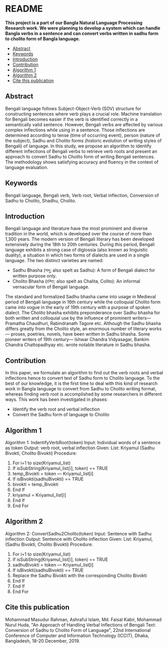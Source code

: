 # README

**This project is a part of our Bangla Natural Language Processing Research work. We were planning to develop a system which can handle Bangla verbs in a sentence and can convert verbs written in sadhu form to cholito form of Bangla language.**

- [Abstract](#abstract)
- [Keywords](#keywords)
- [Introduction](#introduction)
- [Contribution](#contribution)
- [Algorithm 1](#algorithm-1)
- [Algorithm 2](#algorithm-2)
- [Cite this publication](#cite-this-publication)

## Abstract
Bengali language follows Subject-Object-Verb (SOV) structure for constructing sentences where verb plays a crucial role. Machine translation for Bengali becomes easier if the verb is identified correctly in a semantically valid sentence. However, Bengali verbs are affected by various complex inflections while using in a sentence. Those inflections are determined according to tense (time of occurring event), person (nature of the subject), Sadhu and Cholito forms (historic evolution of writing styles of Bengali) of language. In this study, we propose an algorithm to identify different inflections of Bengali verbs to retrieve verb roots and present an approach to convert Sadhu to Cholito form of writing Bengali sentences. The methodology shows satisfying accuracy and fluency in the context of language evaluation.

## Keywords
Bengali language, Bengali verb, Verb root, Verbal inflection, Conversion of Sadhu to Cholito, Shadhu, Cholito.

## Introduction
Bengali language and literature have the most prominent and diverse tradition in the world, which is developed over the course of more than 1,300 years. The modern version of Bengali literary has been developed extensively during the 18th to 20th centuries. During this period, Bengali language exhibits a strong case of diglossia (also known as linguistic duality), a situation in which two forms of dialects are used in a single language. The two distinct varieties are named: 

- Sadhu Bhasha (সাধু; also spelt as Sadhu): A form of Bengali dialect for written purpose only.
- Cholito Bhasha (চলিত; also spelt as Chalita, Colito): An informal vernacular form of Bengali language.

The standard and formalized Sadhu bhasha came into usage in Medieval period of Bengali language in 16th century while the colloquial Cholito form came into vogue in the early of 19th century with a purpose of spoken dialect. The Cholito bhasha exhibits preponderance over Sadhu bhasha for both written and colloquial use by the influence of prominent writers— Pramatha Chaudhuri, Rabindranath Tagore etc. Although the Sadhu bhasha differs greatly from the Cholito style, an enormous number of literary works— proses, poetries, novels, have been written in Sadhu bhasha. Some pioneer writers of 19th century— Ishwar Chandra Vidyasagar, Bankim Chandra Chattopadhyay etc. wrote notable literature in Sadhu bhasha.

## Contribution
In this paper, we formulate an algorithm to find out the verb roots and verbal inflections hence to convert text of Sadhu form to Cholito language. To the best of our knowledge, it is the first time to deal with this kind of research work in Bangla language to convert from Sadhu to Cholito writing format, whereas finding verb root is accomplished by some researchers in different ways. This work has been investigated in phases: 
- Identify the verb root and verbal inflection
- Convert the Sadhu form of language to Cholito

## Algorithm 1
Algorithm 1: IndentifyVerbRoot(token) 
Input: Individual words of a sentence as token
Output: verb root, verbal inflection
Given: List: Kriyamul (Sadhu Bivokti, Cholito Bivokti)
Procedure:
1.	For i=1 to size(Kriyamul_list)
2.	If isSubString(Kriyamul_list[i], token) == TRUE
3.	temp_Bivokti = token — Kriyamul_list[i]
4.	If isBivokti(sadhuBivokti) == TRUE
5.	bivokti = temp_Bivokti
6.	End If
7.	kriyamul = Kriyamul_list[i]
8.	End If
9.	End For

## Algorithm 2
Algorithm 2: ConvertSadhu2Cholito(token) 
Input: Sentence with Sadhu inflection
Output: Sentence with Cholito inflection
Given: List: Kriyamul, (Sadhu Bivokti, Cholito Bivokti)
Procedure:
1.	For i=1 to size(Kriyamul_list)
2.	If isSubString(Kriyamul_list[i], token) == TRUE
3.	sadhuBivokti = token — Kriyamul_list[i]
4.	If isBivokti(sadhuBivokti) == TRUE
5.	Replace the Sadhu Bivokti with the corresponding Cholito Bivokti
6.	End If
7.	End If
8.	End For

## Cite this publication
Mohammad Masudur Rahman, Ashraful Islam, Md. Faisal Kabir, Mohammad Nurul Huda, "An Approach of Handling Verbal Inflections of Bengali Text: Conversion of Sadhu to Cholito Form of Language", 22nd International Conference of Computer and Information Technology (ICCIT), Dhaka, Bangladesh, 18-20 December, 2019.
